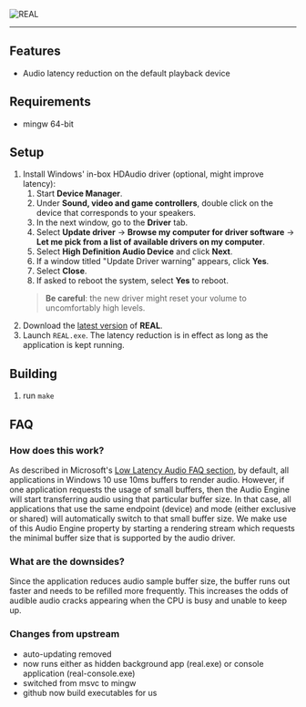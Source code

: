 ![REAL](img/logo.png)

---

## Features

* Audio latency reduction on the default playback device

## Requirements

* mingw 64-bit

## Setup

1. Install Windows' in-box HDAudio driver (optional, might improve latency):
    1. Start **Device Manager**.
    2. Under **Sound, video and game controllers**, double click on the device that corresponds to your speakers.
    3. In the next window, go to the **Driver** tab.
    4. Select **Update driver** -> **Browse my computer for driver software** -> **Let me pick from a list of available drivers on my computer**.
    5. Select **High Definition Audio Device** and click **Next**.
    6. If a window titled "Update Driver warning" appears, click **Yes**.
    7. Select **Close**.
    8. If asked to reboot the system, select **Yes** to reboot.
    > **Be careful**: the new driver might reset your volume to uncomfortably high levels. 
2. Download the [latest version](https://github.com/miniant-git/REAL/releases/latest) of **REAL**.
3. Launch `REAL.exe`. The latency reduction is in effect as long as the application is kept running.

## Building

1. run ```make```

## FAQ

### How does this work?

As described in Microsoft's [Low Latency Audio FAQ section](https://docs.microsoft.com/en-us/windows-hardware/drivers/audio/low-latency-audio#span-idfaqspanspan-idfaqspanfaq), by default, all applications in Windows 10 use 10ms buffers to render audio. However, if one application requests the usage of small buffers, then the Audio Engine will start transferring audio using that particular buffer size. In that case, all applications that use the same endpoint (device) and mode (either exclusive or shared) will automatically switch to that small buffer size. We make use of this Audio Engine property by starting a rendering stream which requests the minimal buffer size that is supported by the audio driver.

### What are the downsides?

Since the application reduces audio sample buffer size, the buffer runs out faster and needs to be refilled more frequently. This increases the odds of audible audio cracks appearing when the CPU is busy and unable to keep up. 

### Changes from upstream

- auto-updating removed
- now runs either as hidden background app (real.exe) or console application (real-console.exe)
- switched from msvc to mingw
- github now build executables for us
